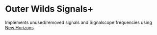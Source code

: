 # Outer Wilds Signals+
Implements unused/removed signals and Signalscope frequencies using [New Horizons](https://github.com/xen-42/outer-wilds-new-horizons).
